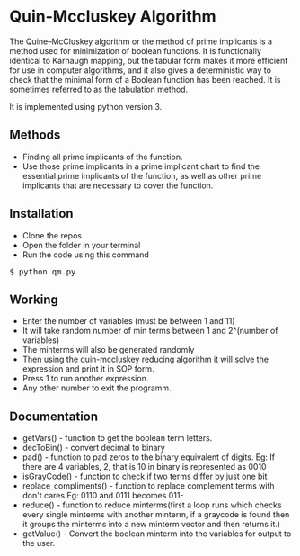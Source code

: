 # Quin-Mccluskey Algorithm

The Quine–McCluskey algorithm or the method of prime implicants is a method used for minimization of boolean functions.
It is functionally identical to Karnaugh mapping, but the tabular form makes it more efficient for use in computer 
algorithms, and it also gives a deterministic way to check that the minimal form of a Boolean function has been
reached. It is sometimes referred to as the tabulation method.  

It is implemented using python  version 3.

## Methods

- Finding all prime implicants of the function.
- Use those prime implicants in a prime implicant chart to find the essential prime
implicants of the function, as well as other prime implicants that are necessary to cover
the function.

## Installation

- Clone the repos
- Open the folder in your terminal
- Run the code using this command
<pre>$ python qm.py</pre>

## Working

- Enter the number of variables (must be between 1 and 11)
- It will take random number of min terms between 1 and 2^(number of variables)
- The minterms will also be generated randomly
- Then using the quin-mccluskey reducing algorithm it will solve the expression and print it in SOP form.
- Press 1 to run another expression.
- Any other number to exit the programm.

## Documentation

- getVars() - function to get the boolean term letters.
- decToBin() - convert decimal to binary
- pad() - function to pad zeros to the binary equivalent of digits. Eg: If there are 4 variables, 2, that is 10 in binary is represented as 0010
- isGrayCode() - function to check if two terms differ by just one bit
- replace_compliments() - function to replace complement terms with don't cares Eg: 0110 and 0111 becomes 011-
- reduce() - function to reduce minterms(first a loop runs which checks every single minterms with another minterm, if a graycode is found then it groups the minterms into a new minterm vector and then returns it.)
- getValue() - Convert the boolean minterm into the variables for output to the user.